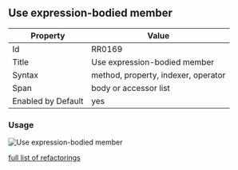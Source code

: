 ## Use expression-bodied member

Property | Value
--- | --- 
Id | RR0169
Title | Use expression\-bodied member
Syntax | method, property, indexer, operator
Span | body or accessor list
Enabled by Default | yes

### Usage

![Use expression\-bodied member](../../images/refactorings/UseExpressionBodiedMember.png)

[full list of refactorings](Refactorings.md)
